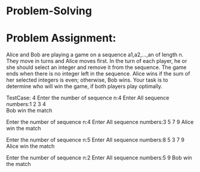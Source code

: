 # Problem-Solving
# Problem Assignment:
Alice and Bob are playing a game on a sequence a1,a2,…,an of length n.
 They move in turns and Alice moves first.
In the turn of each player, he or she should select an integer and 
remove it from the sequence. The game ends when there is no integer left in the sequence.
Alice wins if the sum of her selected integers is even; otherwise, Bob wins.
Your task is to determine who will win the game, if both players play optimally.



TestCase:
4
Enter the number of sequence n:4
Enter All sequence numbers:1 2 3 4  
Bob win the match

Enter the number of sequence n:4
Enter All sequence numbers:3 5 7 9
Alice win the match

Enter the number of sequence n:5
Enter All sequence numbers:8 5 3 7 9
Alice win the match

Enter the number of sequence n:2
Enter All sequence numbers:5 9
Bob win the match
